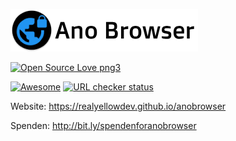 ![Ano Browser](logo_black.png)

[![Open Source Love png3](https://badges.frapsoft.com/os/v3/open-source.png?v=103)](https://github.com/realYellowDev/anobrowser/)

[![Awesome](https://cdn.rawgit.com/sindresorhus/awesome/d7305f38d29fed78fa85652e3a63e154dd8e8829/media/badge.svg)](https://github.com/sindresorhus/awesome) [![URL checker status](https://travis-ci.org/ashishb/android-security-awesome.svg?branch=master)](https://travis-ci.org/ashishb/android-security-awesome)

Website: https://realyellowdev.github.io/anobrowser

Spenden: http://bit.ly/spendenforanobrowser




